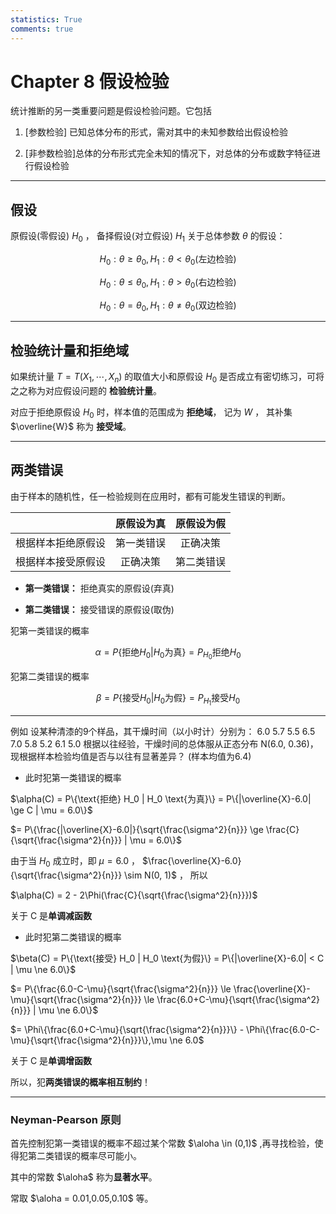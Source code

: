 ```yaml
---
statistics: True
comments: true
---
```


# Chapter 8 假设检验

统计推断的另一类重要问题是假设检验问题。它包括

1. [参数检验] 已知总体分布的形式，需对其中的未知参数给出假设检验

2. [非参数检验]总体的分布形式完全未知的情况下，对总体的分布或数字特征进行假设检验

---

## 假设

原假设(零假设) $H_0$ ， 备择假设(对立假设) $H_1$ 关于总体参数 $\theta$ 的假设：

$$H_0:\theta \ge \theta_0 , H_1:\theta < \theta_0 \text{(左边检验)}$$

$$H_0:\theta \le \theta_0 , H_1:\theta > \theta_0 \text{(右边检验)}$$

$$H_0:\theta = \theta_0 , H_1:\theta \ne \theta_0 \text{(双边检验)}$$

---

## 检验统计量和拒绝域

如果统计量 $T = T(X_1, \cdots, X_n)$ 的取值大小和原假设 $H_0$ 是否成立有密切练习，可将之之称为对应假设问题的 **检验统计量**。

对应于拒绝原假设 $H_0$ 时，样本值的范围成为 **拒绝域**， 记为 $W$ ， 其补集 $\overline{W}$ 称为 **接受域**。

---

## 两类错误

由于样本的随机性，任一检验规则在应用时，都有可能发生错误的判断。

| | 原假设为真 | 原假设为假 |
| :---: | :---: | :---: |
| 根据样本拒绝原假设 | 第一类错误 | 正确决策 |
| 根据样本接受原假设 | 正确决策 | 第二类错误 |

- **第一类错误：** 拒绝真实的原假设(弃真)

- **第二类错误：** 接受错误的原假设(取伪)

犯第一类错误的概率

$$\alpha = P\{\text{拒绝} H_0 | H_0 \text{为真}\} = P_{H_0}{\text{拒绝}}H_0$$

犯第二类错误的概率

$$\beta = P\{\text{接受} H_0 | H_0 \text{为假}\} = P_{H_1}{\text{接受}}H_0$$

---

例如 设某种清漆的9个样品，其干燥时间（以小时计）分别为： 6.0 5.7 5.5 6.5 7.0 5.8 5.2 6.1 5.0 根据以往经验，干燥时间的总体服从正态分布 N(6.0, 0.36)， 现根据样本检验均值是否与以往有显著差异？ (样本均值为6.4)

- 此时犯第一类错误的概率 

$\alpha(C) = P\{\text{拒绝} H_0 | H_0 \text{为真}\} = P\{|\overline{X}-6.0| \ge C | \mu = 6.0\}$

$= P\{\frac{|\overline{X}-6.0|}{\sqrt{\frac{\sigma^2}{n}}} \ge \frac{C}{\sqrt{\frac{\sigma^2}{n}}} | \mu = 6.0\}$

由于当 $H_0$ 成立时，即 $\mu = 6.0$ ， $\frac{\overline{X}-6.0}{\sqrt{\frac{\sigma^2}{n}}} \sim N(0, 1)$ ， 所以

$\alpha(C) = 2 - 2\Phi(\frac{C}{\sqrt{\frac{\sigma^2}{n}}})$

关于 C 是**单调减函数**

- 此时犯第二类错误的概率

$\beta(C) = P\{\text{接受} H_0 | H_0 \text{为假}\} = P\{|\overline{X}-6.0| < C | \mu \ne 6.0\}$

$= P\{\frac{6.0-C-\mu}{\sqrt{\frac{\sigma^2}{n}}} \le \frac{\overline{X}-\mu}{\sqrt{\frac{\sigma^2}{n}}} \le \frac{6.0+C-\mu}{\sqrt{\frac{\sigma^2}{n}}} | \mu \ne 6.0\}$

$= \Phi\{\frac{6.0+C-\mu}{\sqrt{\frac{\sigma^2}{n}}}\} - \Phi\{\frac{6.0-C-\mu}{\sqrt{\frac{\sigma^2}{n}}}\},\mu \ne 6.0$

关于 C 是**单调增函数**

所以，犯**两类错误的概率相互制约**！

---

### Neyman-Pearson 原则

首先控制犯第一类错误的概率不超过某个常数 $\aloha \in (0,1)$ ,再寻找检验，使得犯第二类错误的概率尽可能小。

其中的常数 $\aloha$ 称为**显著水平**。

常取 $\aloha = 0.01,0.05,0.10$ 等。


